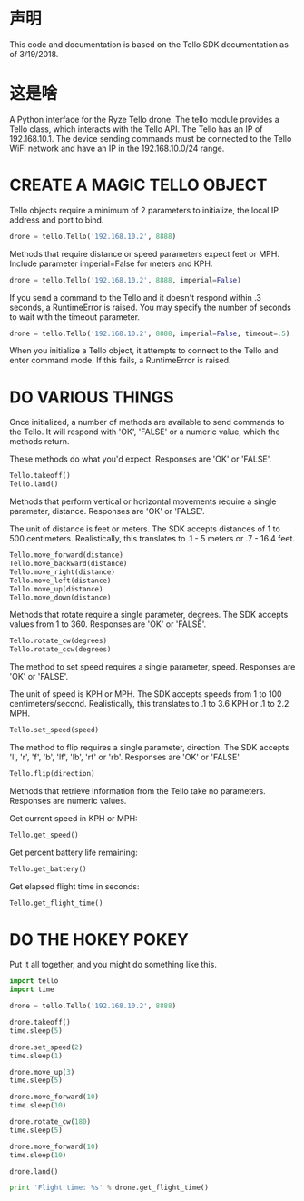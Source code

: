# 声明
This code and documentation is based on the Tello SDK
documentation as of 3/19/2018.

# 这是啥
A Python interface for the Ryze Tello drone.
The tello module provides a Tello class, which interacts with the Tello API.
The Tello has an IP of 192.168.10.1. The device sending commands must be
connected to the Tello WiFi network and have an IP in the 192.168.10.0/24
range.

# CREATE A MAGIC TELLO OBJECT

Tello objects require a minimum of 2 parameters to initialize, the local IP
address and port to bind.

```Python
drone = tello.Tello('192.168.10.2', 8888)
```
Methods that require distance or speed parameters expect feet or MPH. Include
parameter imperial=False for meters and KPH.

```Python
drone = tello.Tello('192.168.10.2', 8888, imperial=False)
```

If you send a command to the Tello and it doesn't respond within .3 seconds, a
RuntimeError is raised. You may specify the number of seconds to wait with the
timeout parameter.

```Python
drone = tello.Tello('192.168.10.2', 8888, imperial=False, timeout=.5)
```

When you initialize a Tello object, it attempts to connect to the Tello and
enter command mode. If this fails, a RuntimeError is raised.

# DO VARIOUS THINGS

Once initialized, a number of methods are available to send commands to the
Tello. It will respond with 'OK', 'FALSE' or a numeric value, which the methods
return.

These methods do what you'd expect. Responses are 'OK' or 'FALSE'.

```Python
Tello.takeoff()
Tello.land()
```

Methods that perform vertical or horizontal movements require a single
parameter, distance. Responses are 'OK' or 'FALSE'.

The unit of distance is feet or meters. The SDK accepts distances of 1 to 500
centimeters. Realistically, this translates to .1 - 5 meters or .7 - 16.4 feet.

```Python
Tello.move_forward(distance)
Tello.move_backward(distance)
Tello.move_right(distance)
Tello.move_left(distance)
Tello.move_up(distance)
Tello.move_down(distance)
```

Methods that rotate require a single parameter, degrees. The SDK accepts values
from 1 to 360. Responses are 'OK' or 'FALSE'.

```Python
Tello.rotate_cw(degrees)
Tello.rotate_ccw(degrees)
```

The method to set speed requires a single parameter, speed. Responses are 'OK'
or 'FALSE'.

The unit of speed is KPH or MPH. The SDK accepts speeds from 1 to 100
centimeters/second. Realistically, this translates to .1 to 3.6 KPH or .1 to 
2.2 MPH.

```Python
Tello.set_speed(speed)
```

The method to flip requires a single parameter, direction. The SDK accepts 'l',
'r', 'f', 'b', 'lf', 'lb', 'rf' or 'rb'. Responses are 'OK' or 'FALSE'.

```Python
Tello.flip(direction)
```

Methods that retrieve information from the Tello take no parameters. Responses
are numeric values.

Get current speed in KPH or MPH:
```Python
Tello.get_speed()
```

Get percent battery life remaining:
```Python
Tello.get_battery()
```

Get elapsed flight time in seconds:
```Python
Tello.get_flight_time()
```

# DO THE HOKEY POKEY

Put it all together, and you might do something like this.

```Python
import tello
import time

drone = tello.Tello('192.168.10.2', 8888)

drone.takeoff()
time.sleep(5)

drone.set_speed(2)
time.sleep(1)

drone.move_up(3)
time.sleep(5)

drone.move_forward(10)
time.sleep(10)

drone.rotate_cw(180)
time.sleep(5)

drone.move_forward(10)
time.sleep(10)

drone.land()

print 'Flight time: %s' % drone.get_flight_time()
```
